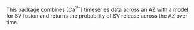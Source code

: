 This package combines [Ca<sup>2+</sup>] timeseries data across an AZ with a model for SV fusion and returns the probability of SV release across the AZ over time.
